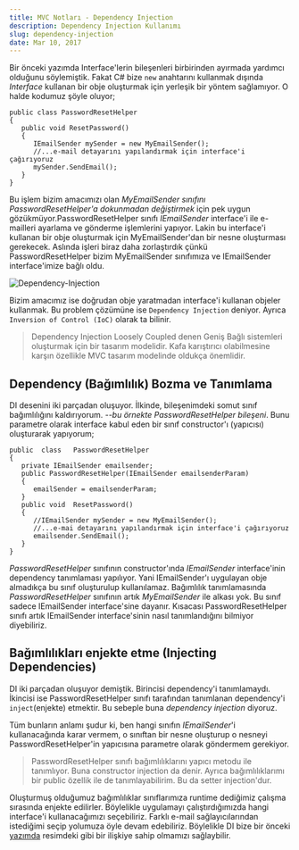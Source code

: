 ```yaml
---
title: MVC Notları - Dependency Injection
description: Dependency Injection Kullanımı
slug: dependency-injection
date: Mar 10, 2017
---
```


Bir önceki yazımda Interface'lerin bileşenleri birbirinden ayırmada yardımcı olduğunu söylemiştik. Fakat C# bize `new` anahtarını kullanmak dışında _Interface_ kullanan bir obje oluşturmak için yerleşik bir yöntem sağlamıyor. O halde kodumuz şöyle oluyor;

```
public class PasswordResetHelper
{
   public void ResetPassword()
   {
      IEmailSender mySender = new MyEmailSender();
      //...e-mail detayarını yapılandırmak için interface'i çağırıyoruz
      mySender.SendEmail();
   }
}
```

Bu işlem bizim amacımızı olan _MyEmailSender sınıfını PasswordResetHelper'a dokunmadan değiştirmek_ için pek uygun gözükmüyor.PasswordResetHelper sınıfı _IEmailSender_ interface'i ile e-mailleri ayarlama ve gönderme işlemlerini yapıyor. Lakin bu interface'i kullanan bir obje oluşturmak için MyEmailSender'dan bir nesne oluşturması gerekecek. Aslında işleri biraz daha zorlaştırdık çünkü PasswordResetHelper bizim MyEmailSender sınıfımıza ve IEmailSender interface'imize bağlı oldu.

![Dependency-Injection](../../../../../images/interface1.jpg)

Bizim amacımız ise doğrudan obje yaratmadan interface'i kullanan objeler kullanmak. Bu problem çözümüne ise `Dependency Injection` deniyor. Ayrıca `Inversion of Control (IoC)` olarak ta bilinir.

> Dependency Injection Loosely Coupled denen Geniş Bağlı sistemleri oluşturmak için bir tasarım modelidir. Kafa karıştırıcı olabilmesine karşın özellikle MVC tasarım modelinde oldukça önemlidir.

## Dependency (Bağımlılık) Bozma ve Tanımlama

DI desenini iki parçadan oluşuyor. İlkinde, bileşenimdeki somut sınıf bağımlılığını kaldırıyorum. _--bu örnekte PasswordResetHelper bileşeni_. Bunu parametre olarak interface kabul eden bir sınıf constructor'ı (yapıcısı) oluşturarak yapıyorum;

```
public	class	PasswordResetHelper
{
   private IEmailSender emailsender;
   public PasswordResetHelper(IEmailSender emailsenderParam)
   {
      emailSender = emailsenderParam;
   }
   public void	ResetPassword()
   {
      //IEmailSender mySender =	new MyEmailSender();
      //...e-mai detayarını yapılandırmak için interface'i çağırıyoruz
      emailsender.SendEmail();
   }
}
```

_PasswordResetHelper_ sınıfının constructor'ında _IEmailSender_ interface'inin dependency tanımlaması yapılıyor. Yani IEmailSender'ı uygulayan obje almadıkça bu sınıf oluşturulup kullanılamaz. Bağımlılık tanımlamasında _PasswordResetHelper_ sınıfının artık _MyEmailSender_ ile alkası yok. Bu sınıf sadece IEmailSender interface'sine dayanır. Kısacası PasswordResetHelper sınıfı artık IEmailSender interface'sinin nasıl tanımlandığını bilmiyor diyebiliriz.

## Bağımlılıkları enjekte etme (Injecting Dependencies)

DI iki parçadan oluşuyor demiştik. Birincisi dependency'i tanımlamaydı. İkincisi ise PasswordResetHelper sınıfı tarafından tanımlanan dependency'i `inject`(enjekte) etmektir. Bu sebeple buna _dependency injection_ diyoruz.

Tüm bunların anlamı şudur ki, ben hangi sınıfın _IEmailSender_'i kullanacağında karar vermem, o sınıftan bir nesne oluşturup o nesneyi PasswordResetHelper'in yapıcısına parametre olarak göndermem gerekiyor.

> PasswordResetHelper sınıfı bağımlılıklarını yapıcı metodu ile tanımlıyor. Buna constructor injection da denir. Ayrıca bağımlılıklarımı bir public özellik ile de tanımlayabilirim. Bu da setter injection'dur.

Oluşturmuş olduğumuz bağımlılıklar sınıflarımıza runtime dediğimiz çalışma sırasında enjekte edilirler. Böylelikle uygulamayı çalıştırdığımızda hangi interface'i kullanacağımızı seçebiliriz. Farklı e-mail sağlayıcılarından istediğimi seçip yolumuza öyle devam edebiliriz. Böylelikle DI bize bir önceki [yazımda](http://www.ozturkenes.com/.net/2017/03/04/loosely-coupled-kavrami/) resimdeki gibi bir ilişkiye sahip olmamızı sağlaybilir.
